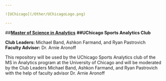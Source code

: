 ```yaml
---

![UChicago](/Other/UChicagoLogo.png)

---
```

##<a href="https://grahamschool.uchicago.edu/credit/master-science-analytics/index"><b>Master of Science in Analytics</b></a>
<b>
##UChicago Sports Analytics Club
</b> 

<b>Club Leaders: </b> Michael Band, Ashkon Farmand, and Ryan Pastrovich<br>
<b>Faculty Advisor:</b> Dr. Arnie Aronoff

This repository will be used by the UChicago Sports Analytics club of the MS in Analytics program at the University of Chicago and will be moderated by the Club Leaders Michael Band, Ashkon Farmand, and Ryan Pastrovich with the help of faculty advisor Dr. Arnie Aronoff

 
